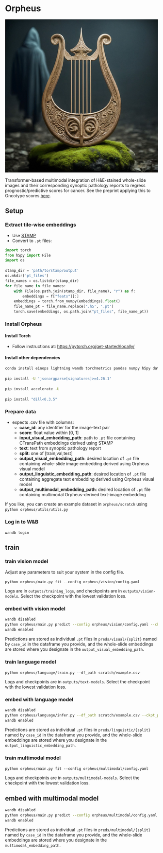 # Orpheus

![lyre](lyre.jpeg)

Transformer-based multimodal integration of H&E-stained whole-slide images and their corresponding synoptic pathology reports to regress prognostic/predictive scores for cancer. See the preprint applying this to Oncotype scores [here]().

## Setup
### Extract tile-wise embeddings 
- Use [STAMP](https://github.com/KatherLab/STAMP)
- Convert to `.pt` files:
```python
import torch
from h5py import File
import os

stamp_dir = 'path/to/stamp/output'
os.mkdir('pt_files')
file_names = os.listdir(stamp_dir)  
for file_name in file_names:
    with File(os.path.join(stamp_dir, file_name), "r") as f:
        embeddings = f["feats"][:]
    embeddings = torch.from_numpy(embeddings).float()
    file_name_pt = file_name.replace('.h5', '.pt')
    torch.save(embeddings, os.path.join("pt_files", file_name_pt))
```
### Install Orpheus

#### Install Torch
- Follow instructions at: https://pytorch.org/get-started/locally/

#### Install other dependencies
```bash
conda install einops lightning wandb torchmetrics pandas numpy h5py datasets transformers evaluate scipy scikit-learn seaborn matplotlib statsmodels -c huggingface -c conda-forge

pip install -U 'jsonargparse[signatures]>=4.26.1'

pip install accelerate -U

pip install "dill<0.3.5"
```

### Prepare data
- expects .csv file with columns:
    - **case_id**: any identifier for the image-text pair
    - **score**: float value within [0, 1]
    - **input_visual_embedding_path**: path to `.pt` file containing CTransPath embeddings derived using STAMP
    - **text**: text from synoptic pathology report
    - **split**: one of [train,val,test]
    - **output_visual_embedding_path**: desired location of `.pt` file containing whole-slide image embedding derived using Orpheus visual model
    - **output_linguistic_embedding_path**: desired location of `.pt` file containing aggregate text embedding derived using Orpheus visual model
    - **output_multimodal_embedding_path**: desired location of `.pt` file containing multimodal Orpheus-derived text-image embedding

If you like, you can create an example dataset in `orpheus/scratch` using `python orpheus/utils/utils.py`

### Log in to W&B
`wandb login`

## train

### train vision model
Adjust any parameters to suit your system in the config file.

`python orpheus/main.py fit --config orpheus/vision/config.yaml`

Logs are in `outputs/training_logs`, and checkpoints are in `outputs/vision-models`. Select the checkpoint with the lowest validation loss.

### embed with vision model
```bash
wandb disabled
python orpheus/main.py predict --config orpheus/vision/config.yaml --ckpt_path outputs/vision-models/{best_model}.ckpt
wandb enabled
```

Predictions are stored as individual `.pt` files in `preds/visual/{split}` named by `case_id` in the dataframe you provide, and the whole-slide embeddings are stored where you designate in the `output_visual_embedding_path`.

### train language model
`python orpheus/language/train.py --df_path scratch/example.csv`

Logs and checkpoints are in `outputs/text-models`. Select the checkpoint with the lowest validation loss.

### embed with language model
```bash
wandb disabled
python orpheus/language/infer.py --df_path scratch/example.csv --ckpt_path outputs/text-models/{best_model}
wandb enabled
```
Predictions are stored as individual `.pt` files in `preds/linguistic/{split}` named by `case_id` in the dataframe you provide, and the whole-slide embeddings are stored where you designate in the `output_linguistic_embedding_path`.

### train multimodal model
`python orpheus/main.py fit --config orpheus/multimodal/config.yaml`

Logs and checkpoints are in `outputs/multimodal-models`. Select the checkpoint with the lowest validation loss.

## embed with multimodal model
```bash
wandb disabled
python orpheus/main.py predict --config orpheus/multimodal/config.yaml --ckpt_path outputs/multimodal-models/{best_model}.ckpt
wandb enabled
```

Predictions are stored as individual `.pt` files in `preds/multimodal/{split}` named by `case_id` in the dataframe you provide, and the whole-slide embeddings are stored where you designate in the `multimodal_embedding_path`.
